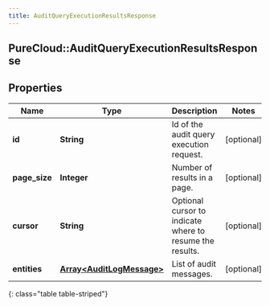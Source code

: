 ```yaml
---
title: AuditQueryExecutionResultsResponse
---
```

## PureCloud::AuditQueryExecutionResultsResponse

## Properties

|Name | Type | Description | Notes|
|------------ | ------------- | ------------- | -------------|
| **id** | **String** | Id of the audit query execution request. | [optional] |
| **page_size** | **Integer** | Number of results in a page. | [optional] |
| **cursor** | **String** | Optional cursor to indicate where to resume the results. | [optional] |
| **entities** | [**Array&lt;AuditLogMessage&gt;**](AuditLogMessage.html) | List of audit messages. | [optional] |
{: class="table table-striped"}


